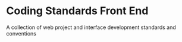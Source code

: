 # Coding Standards Front End
A collection of web project and interface development standards and conventions